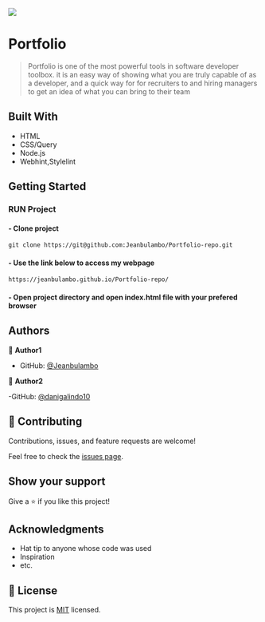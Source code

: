 ![](https://img.shields.io/badge/Microverse-blueviolet)

# Portfolio

> Portfolio is one of the most powerful tools in software developer toolbox. it is an easy way of showing what you are truly capable of as a developer, and a quick way for for recruiters to and hiring managers to get an idea of what you can bring to their team


## Built With

- HTML
- CSS/Query
- Node.js
- Webhint,Stylelint

## Getting Started

### RUN Project
#### - Clone project 
```
git clone https://git@github.com:Jeanbulambo/Portfolio-repo.git
```
#### - Use the link below to access my webpage
```
https://jeanbulambo.github.io/Portfolio-repo/
```
#### - Open project directory and open index.html file with your prefered browser

## Authors

👤 **Author1**

- GitHub: [@Jeanbulambo](https://github.com/Jeanbulambo)

👤 **Author2**

-GitHub: [@danigalindo10](https://github.com/danigalindo10)

## 🤝 Contributing

Contributions, issues, and feature requests are welcome!

Feel free to check the [issues page](https://github.com/Jeanbulambo/Portfolio-repo/issues).

## Show your support

Give a ⭐️ if you like this project!

## Acknowledgments

- Hat tip to anyone whose code was used
- Inspiration
- etc.

## 📝 License

This project is [MIT](./MIT.md) licensed.
